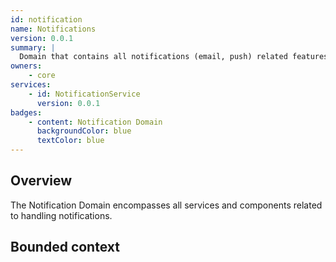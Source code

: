 ```yaml
---
id: notification
name: Notifications
version: 0.0.1
summary: |
  Domain that contains all notifications (email, push) related features
owners:
    - core
services:
    - id: NotificationService
      version: 0.0.1
badges:
    - content: Notification Domain
      backgroundColor: blue
      textColor: blue
---
```


## Overview

The Notification Domain encompasses all services and components related to handling notifications.

## Bounded context

<NodeGraph />
